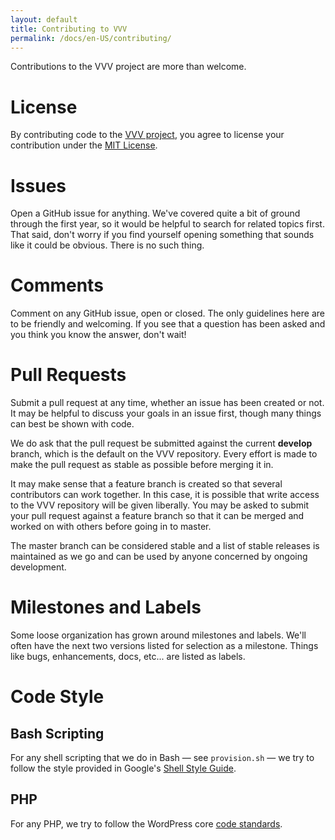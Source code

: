 ```yaml
---
layout: default
title: Contributing to VVV
permalink: /docs/en-US/contributing/
---
```


Contributions to the VVV project are more than welcome.

# License

By contributing code to the [VVV project](https://github.com/varying-vagrant-vagrants/vvv/), you agree to license your contribution under the [MIT License](LICENSE).

# Issues

Open a GitHub issue for anything. We've covered quite a bit of ground through the first year, so it would be helpful to search for related topics first. That said, don't worry if you find yourself opening something that sounds like it could be obvious. There is no such thing.

# Comments

Comment on any GitHub issue, open or closed. The only guidelines here are to be friendly and welcoming. If you see that a question has been asked and you think you know the answer, don't wait!

# Pull Requests

Submit a pull request at any time, whether an issue has been created or not. It may be helpful to discuss your goals in an issue first, though many things can best be shown with code.

We do ask that the pull request be submitted against the current **develop** branch, which is the default on the VVV repository. Every effort is made to make the pull request as stable as possible before merging it in.

It may make sense that a feature branch is created so that several contributors can work together. In this case, it is possible that write access to the VVV repository will be given liberally. You may be asked to submit your pull request against a feature branch so that it can be merged and worked on with others before going in to master.

The master branch can be considered stable and a list of stable releases is maintained as we go and can be used by anyone concerned by ongoing development.

# Milestones and Labels

Some loose organization has grown around milestones and labels. We'll often have the next two versions listed for selection as a milestone. Things like bugs, enhancements, docs, etc... are listed as labels.

# Code Style

## Bash Scripting

For any shell scripting that we do in Bash — see `provision.sh` — we try to follow the style provided in Google's [Shell Style Guide](https://google.github.io/styleguide/shell.xml).

## PHP

For any PHP, we try to follow the WordPress core [code standards](https://make.wordpress.org/core/handbook/coding-standards/).
